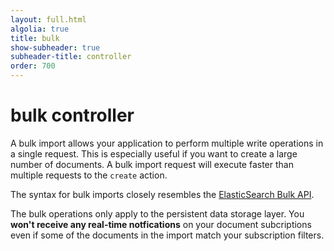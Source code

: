 ```yaml
---
layout: full.html
algolia: true
title: bulk
show-subheader: true
subheader-title: controller
order: 700
---
```


# bulk controller

A bulk import allows your application to perform multiple write operations in a single request.
This is especially useful if you want to create a large number of documents. A bulk import request will execute faster than multiple requests to the `create` action.

The syntax for bulk imports closely resembles the
[ElasticSearch Bulk API](https://www.elastic.co/guide/en/elasticsearch/reference/5.x/docs-bulk.html).

<aside class="warning">
The bulk operations only apply to the persistent data storage layer.
You <strong>won't receive any real-time notfications</strong> on your document subcriptions
even if some of the documents in the import match your subscription filters.
</aside>
